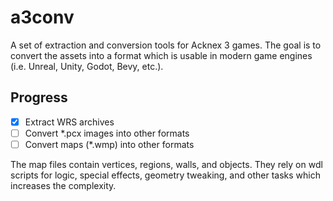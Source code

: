 # a3conv

A set of extraction and conversion tools for Acknex 3 games. The goal is to convert the assets into a format which is usable in modern game engines (i.e. Unreal, Unity, Godot, Bevy, etc.).

## Progress

- [x] Extract WRS archives
- [ ] Convert *.pcx images into other formats
- [ ] Convert maps (*.wmp) into other formats

The map files contain vertices, regions, walls, and objects. They rely on wdl scripts for logic, special effects, geometry tweaking, and other tasks which increases the complexity.
